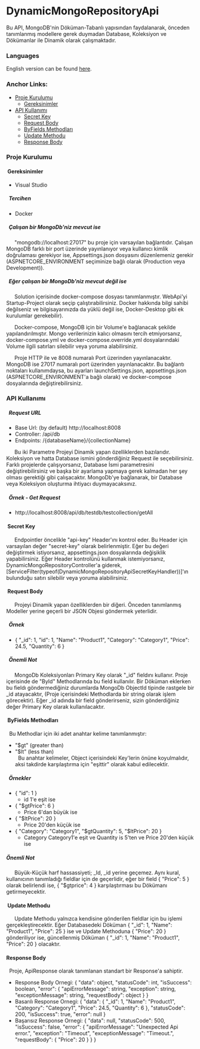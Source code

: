# DynamicMongoRepositoryApi
Bu API, MongoDB'nin Döküman-Tabanlı yapısından faydalanarak, önceden tanımlanmış modellere gerek duymadan Database, Koleksiyon ve Dökümanlar ile Dinamik olarak çalışmaktadır.

### Languages

English version can be found [here](https://github.com/BarisClb/DynamicMongoRepositoryApi/blob/master/README.md).

### Anchor Links:

- [Proje Kurulumu](#proje-kurulumu)
  - [Gereksinimler](#gereksinimler)
- [API Kullanımı](#api-kullanimi)
  - [Secret Key](#secret-key)
  - [Request Body](#request-body)
  - [ByFields Methodları](#byfields-methodları)
  - [Update Methodu](#update-methodu)
  - [Response Body](#response-body)

### Proje Kurulumu

#### &nbsp;Gereksinimler

- Visual Studio

##### &nbsp; Tercihen

- Docker

##### &nbsp; Çalışan bir MongoDb'niz mevcut ise

&emsp;&nbsp; "mongodb://localhost:27017" bu proje için varsayılan bağlantıdır. Çalışan MongoDB farklı bir port üzerinde yayınlanıyor veya kullanıcı kimlik doğrulaması gerekiyor ise, Appsettings.json dosyasını düzenlemeniz gerekir (ASPNETCORE_ENVIRONMENT seçiminize bağlı olarak (Production veya Development)).

##### &nbsp; Eğer çalışan bir MongoDb'niz mevcut değil ise

&emsp;&nbsp; Solution içerisinde docker-compose dosyası tanımlanmıştır. WebApi'yi Startup-Project olarak seçip çalıştırabilirsiniz. Docker hakkında bilgi sahibi değilseniz ve bilgisayarınızda da yüklü değil ise, Docker-Desktop gibi ek kurulumlar gerekebilir).  
  
&emsp;&nbsp; Docker-compose, MongoDB için bir Volume'e bağlanacak şekilde yapılandırılmıştır. Mongo verilerinizin kalıcı olmasını tercih etmiyorsanız, docker-compose.yml ve docker-compose.override.yml dosyalarındaki Volume ilgili satırları silebilir veya yoruma alabilirsiniz.  
  
&emsp;&nbsp; Proje HTTP ile ve 8008 numaralı Port üzerinden yayınlanacaktır. MongoDB ise 27017 numaralı port üzerinden yayınlanacaktır. Bu bağlantı noktaları kullanımdaysa, bu ayarları launchSettings.json, appsettings.json (ASPNETCORE_ENVIRONMENT'a bağlı olarak) ve docker-compose dosyalarında değiştirebilirsiniz.

### API Kullanımı

##### &nbsp; Request URL

- Base Url: (by default) http://localhost:8008
- Controller: /api/db
- Endpoints: /{databaseName}/{collectionName}

&emsp;&nbsp; Bu iki Parametre Projeyi Dinamik yapan özelliklerden bazılarıdır. Koleksiyon ve hatta Database ismini gönderdiğiniz Request ile seçebilirsiniz. Farklı projelerde çalışıyorsanız, Database İsmi parametresini değiştirebilirsiniz ve başka bir ayarlama yapmaya gerek kalmadan her şey olması gerektiği gibi çalışacaktır. MongoDb'ye bağlanarak, bir Database veya Koleksiyon oluşturma ihtiyacı duymayacaksınız.

##### &nbsp; Örnek - Get Request

- http://localhost:8008/api/db/testdb/testcollection/getAll

#### &nbsp;Secret Key

&emsp;&nbsp; Endpointler öncelikle "api-key" Header'ını kontrol eder. Bu Header için varsayılan değer "secret-key" olarak belirlenmiştir. Eğer bu değeri değiştirmek istiyorsanız, appsettings.json dosyalarında değişiklik yapabilirsiniz. Eğer Header kontrolünü kullanmak istemiyorsanız, DynamicMongoRepositoryController'a giderek, [ServiceFilter(typeof(DynamicMongoRepositoryApiSecretKeyHandler))]'ın bulunduğu satırı silebilir veya yoruma alabilirsiniz.

#### &nbsp;Request Body

&emsp;&nbsp; Projeyi Dinamik yapan özelliklerden bir diğeri. Önceden tanımlanmış Modeller yerine geçerli bir JSON Objesi göndermek yeterlidir.

##### &nbsp; Örnek

- { "_id": 1, "id": 1, "Name": "Product1", "Category": "Category1", "Price": 24.5, "Quantity": 6 }

##### &nbsp; Önemli Not

&emsp;&nbsp; MongoDb Koleksiyonları Primary Key olarak "_id" fieldını kullanır. Proje içerisinde de "ById" Methodlarında bu field kullanılır. Bir Döküman eklerken bu fieldı göndermediğiniz durumlarda MongoDb ObjectId tipinde rastgele bir _id atayacaktır, (Proje içerisindeki Methodlarda bir string olarak işlem görecektir). Eğer _id adında bir field gönderirseniz, sizin gönderdiğiniz değer Primary Key olarak kullanılacaktır.

#### &nbsp;ByFields Methodları

&nbsp; Bu Methodlar için iki adet anahtar kelime tanımlanmıştır: 
- "$gt" (greater than)
- "$lt" (less than)  
&nbsp; Bu anahtar kelimeler, Object içerisindeki Key'lerin önüne koyulmalıdır, aksi takdirde karşılaştırma için "eşittir" olarak kabul edilecektir.

##### &nbsp; Örnekler

- { "id": 1 }
  - id 1'e eşit ise
- { "$gtPrice": 6 }
  - Price 6'dan büyük ise
- { "$ltPrice": 20 }
  - Price 20'den küçük ise
- { "Category": "Category1", "$gtQuantity": 5, "$ltPrice": 20 }
  - Category Category1'e eşit ve Quantity is 5'ten ve Price 20'den küçük ise

##### Önemli Not

&emsp;&nbsp; Büyük-Küçük harf hassassiyeti; _Id, _id yerine geçemez. Aynı kural, kullanıcının tanımladığı fieldlar için de geçerlidir, eğer bir field { "Price": 5 } olarak belirlendi ise, { "$gtprice": 4 } karşılaştırması bu Dökümanı getirmeyecektir.

#### &nbsp;Update Methodu

&emsp;&nbsp; Update Methodu yalnızca kendisine gönderilen fieldlar için bu işlemi gerçekleştirecektir. Eğer Databasedeki Döküman { "_id": 1, "Name": "Product1", "Price": 25 } ise ve Update Methoduna { "Price": 20 } gönderiliyor ise, güncellenmiş Döküman { "_id": 1, "Name": "Product1", "Price": 20 } olacaktır.

#### Response Body

&nbsp; Proje, ApiResponse olarak tanımlanan standart bir Response'a sahiptir.

- Response Body Ornegi: { "data": object, "statusCode": int, "isSuccess": boolean, "error": { "apiErrorMessage": string, "exception": string, "exceptionMessage": string, "requestBody": object } }
- Basarılı Response Ornegi: { "data": { "_id": 1, "Name": "Product1", "Category": "Category1", "Price": 24.5, "Quantity": 6 }, "statusCode": 200, "isSuccess": true, "error": null }
- Başarısız Response Ornegi: { "data": null, "statusCode": 500, "isSuccess": false, "error": { "apiErrorMessage": "Unexpected Api error.", "exception": "Timeout", "exceptionMessage": "Timeout.", "requestBody": { "Price": 20 } } }

